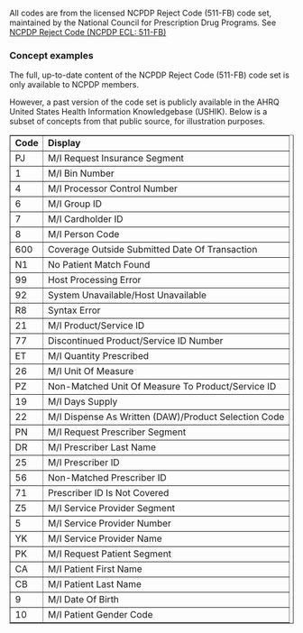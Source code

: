 <p>﻿All codes are from the licensed NCPDP Reject Code (511-FB) code set, maintained by the National Council for Prescription Drug Programs.
See <a href="https://terminology.hl7.org/CodeSystem-NCPDPRejectCode.html">NCPDP Reject Code (NCPDP ECL: 511-FB)</a></p>
<h3>Concept examples</h3> 

<p>The full, up-to-date content of the NCPDP Reject Code (511-FB) code set is only available to NCPDP members.</p>
<p>However, a past version of the code set is publicly available in the AHRQ United States Health Information Knowledgebase (USHIK). Below is a subset of concepts from that public source, for illustration purposes.</p>
<table border="1">
<tr><td><b>Code</b></td><td><b>Display</b></td></tr>
<tr><td>PJ</td><td>M/I Request Insurance Segment</td></tr>
<tr><td>1</td><td>M/I Bin Number</td></tr>
<tr><td>4</td><td>M/I Processor Control Number</td></tr>
<tr><td>6</td><td>M/I Group ID</td></tr>
<tr><td>7</td><td>M/I Cardholder ID</td></tr>
<tr><td>8</td><td>M/I Person Code</td></tr>
<tr><td>600</td><td>Coverage Outside Submitted Date Of Transaction</td></tr>
<tr><td>N1</td><td>No Patient Match Found</td></tr>
<tr><td>99</td><td>Host Processing Error</td></tr>
<tr><td>92</td><td>System Unavailable/Host Unavailable</td></tr>
<tr><td>R8</td><td>Syntax Error</td></tr>
<tr><td>21</td><td>M/I Product/Service ID</td></tr>
<tr><td>77</td><td>Discontinued Product/Service ID Number</td></tr>
<tr><td>ET</td><td>M/I Quantity Prescribed</td></tr>
<tr><td>26</td><td>M/I Unit Of Measure</td></tr>
<tr><td>PZ</td><td>Non-Matched Unit Of Measure To Product/Service ID</td></tr>
<tr><td>19</td><td>M/I Days Supply </td></tr>
<tr><td>22</td><td>M/I Dispense As Written (DAW)/Product Selection Code</td></tr>
<tr><td>PN</td><td>M/I Request Prescriber Segment</td></tr>
<tr><td>DR</td><td>M/I Prescriber Last Name</td></tr>
<tr><td>25</td><td>M/I Prescriber ID</td></tr>
<tr><td>56</td><td>Non-Matched Prescriber ID</td></tr>
<tr><td>71</td><td>Prescriber ID Is Not Covered</td></tr>
<tr><td>Z5</td><td>M/I Service Provider Segment</td></tr>
<tr><td>5</td><td>M/I Service Provider Number</td></tr>
<tr><td>YK</td><td>M/I Service Provider Name</td></tr>
<tr><td>PK</td><td>M/I Request Patient Segment</td></tr>
<tr><td>CA</td><td>M/I Patient First Name</td></tr>
<tr><td>CB</td><td>M/I Patient Last Name </td></tr>
<tr><td>9</td><td>M/I Date Of Birth</td></tr>
<tr><td>10</td><td>M/I Patient Gender Code</td></tr>
</table>

<br/>
